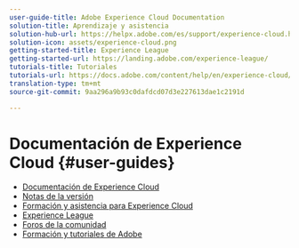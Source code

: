 ```yaml
---
user-guide-title: Adobe Experience Cloud Documentation
solution-title: Aprendizaje y asistencia
solution-hub-url: https://helpx.adobe.com/es/support/experience-cloud.html
solution-icon: assets/experience-cloud.png
getting-started-title: Experience League
getting-started-url: https://landing.adobe.com/experience-league/
tutorials-title: Tutoriales
tutorials-url: https://docs.adobe.com/content/help/en/experience-cloud/tutorials/home.html
translation-type: tm+mt
source-git-commit: 9aa296a9b93c0dafdcd07d3e227613dae1c2191d

---
```



# Documentación de Experience Cloud {#user-guides}

+ [Documentación de Experience Cloud](home.md)
+ [Notas de la versión](https://docs.adobe.com/content/help/en/release-notes/experience-cloud/current.html)
+ [Formación y asistencia para Experience Cloud](https://helpx.adobe.com/support/experience-cloud.html)
+ [Experience League](https://experienceleague.adobe.com/)
+ [Foros de la comunidad](https://forums.adobe.com/community/experience-cloud/)
+ [Formación y tutoriales de Adobe](https://helpx.adobe.com/learning.html?promoid=KAUDK)

<!-- commenting out in case we want to switch back to displaying main solution user guides

+ [Analytics User Guides](https://docs.adobe.com/content/help/en/analytics/landing/home.html)
+ [Target User Guide](https://docs.adobe.com/content/help/en/target/using/target-home.html)
+ [Campaign Standard User Guide](https://docs.adobe.com/content/help/en/campaign-standard/using/campaign-standard-home.html)
+ [Campaign Classic User Guide](https://docs.adobe.com/content/help/en/campaign-classic/using/campaign-classic-home.html)
+ [Audience Manager User Guide](https://docs.adobe.com/content/help/en/audience-manager/user-guide/aam-home.html)
+ [AEM 6.5 User Guides](https://docs.adobe.com/content/help/en/experience-manager-65/user-guide/home.html)

-->
